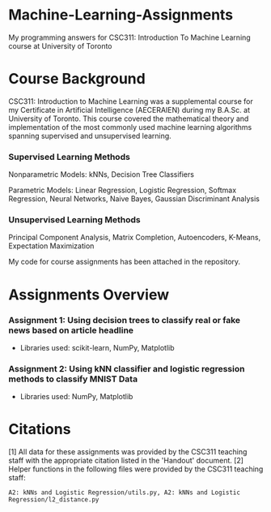 # Machine-Learning-Assignments
My programming answers for CSC311: Introduction To Machine Learning course at University of Toronto

# Course Background
CSC311: Introduction to Machine Learning was a supplemental course for my Certificate in Artificial Intelligence (AECERAIEN) during my B.A.Sc. at University of Toronto. This course covered the mathematical theory and implementation of the most commonly used machine learning algorithms spanning supervised and unsupervised learning. 

### Supervised Learning Methods
Nonparametric Models: kNNs, Decision Tree Classifiers


Parametric Models: Linear Regression, Logistic Regression, Softmax Regression, Neural Networks, Naive Bayes, Gaussian Discriminant Analysis

### Unsupervised Learning Methods
Principal Component Analysis, Matrix Completion, Autoencoders, K-Means, Expectation Maximization


My code for course assignments has been attached in the repository.

# Assignments Overview

### Assignment 1: Using decision trees to classify real or fake news based on article headline
  - Libraries used: scikit-learn, NumPy, Matplotlib

### Assignment 2: Using kNN classifier and logistic regression methods to classify MNIST Data
  - Libraries used: NumPy, Matplotlib

# Citations
[1] All data for these assignments was provided by the CSC311 teaching staff with the appropriate citation listed in the 'Handout' document.
[2] Helper functions in the following files were provided by the CSC311 teaching staff:

    A2: kNNs and Logistic Regression/utils.py, A2: kNNs and Logistic Regression/l2_distance.py 
